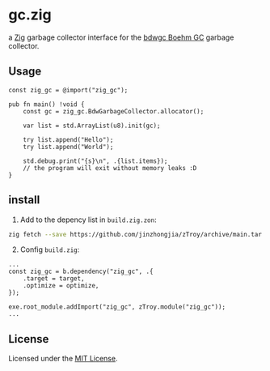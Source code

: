 # gc.zig
a [Zig](https://ziglang.org/) garbage collector interface for the [bdwgc Boehm GC](https://github.com/ivmai/bdwgc) garbage collector.

## Usage

```zig
const zig_gc = @import("zig_gc");

pub fn main() !void {
    const gc = zig_gc.BdwGarbageCollector.allocator();

    var list = std.ArrayList(u8).init(gc);

    try list.append("Hello");
    try list.append("World");

    std.debug.print("{s}\n", .{list.items});
    // the program will exit without memory leaks :D
}
```

## install

1. Add to the depency list in `build.zig.zon`: 

```sh
zig fetch --save https://github.com/jinzhongjia/zTroy/archive/main.tar.gz
```

2. Config `build.zig`:

```zig
...
const zig_gc = b.dependency("zig_gc", .{
    .target = target,
    .optimize = optimize,
});

exe.root_module.addImport("zig_gc", zTroy.module("zig_gc"));
...
```


## License

Licensed under the [MIT License](LICENSE).